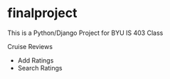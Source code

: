 # finalproject

This is a Python/Django Project for BYU IS 403 Class

Cruise Reviews
- Add Ratings
- Search Ratings
